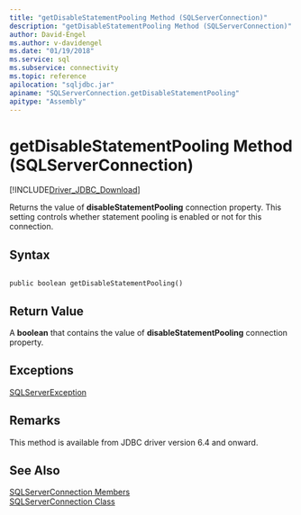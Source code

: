 ```yaml
---
title: "getDisableStatementPooling Method (SQLServerConnection)"
description: "getDisableStatementPooling Method (SQLServerConnection)"
author: David-Engel
ms.author: v-davidengel
ms.date: "01/19/2018"
ms.service: sql
ms.subservice: connectivity
ms.topic: reference
apilocation: "sqljdbc.jar"
apiname: "SQLServerConnection.getDisableStatementPooling"
apitype: "Assembly"
---
```

# getDisableStatementPooling Method (SQLServerConnection)
[!INCLUDE[Driver_JDBC_Download](../../../includes/driver_jdbc_download.md)]

 Returns the value of **disableStatementPooling** connection property. This setting controls whether statement pooling is enabled or not for this connection.

## Syntax  
  
```  
  
public boolean getDisableStatementPooling()  
```  

## Return Value
 A **boolean** that contains the value of **disableStatementPooling** connection property.

## Exceptions  
 [SQLServerException](../../../connect/jdbc/reference/sqlserverexception-class.md)  
 
## Remarks  
 This method is available from JDBC driver version 6.4 and onward.
 
## See Also  
 [SQLServerConnection Members](../../../connect/jdbc/reference/sqlserverconnection-members.md)   
 [SQLServerConnection Class](../../../connect/jdbc/reference/sqlserverconnection-class.md)  
  
  
